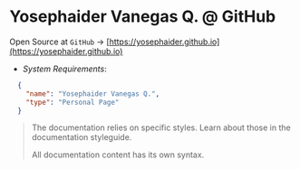 # Yosephaider Vanegas Q. @ GitHub
Open Source at `GitHub` → [https://yosephaider.github.io](https://yosephaider.github.io)

* _System Requirements_:

```json
  {
    "name": "Yosephaider Vanegas Q.",
    "type": "Personal Page"
  }
```

> The documentation relies on specific styles. Learn about those in the documentation styleguide.
>
> All documentation content has its own syntax.
